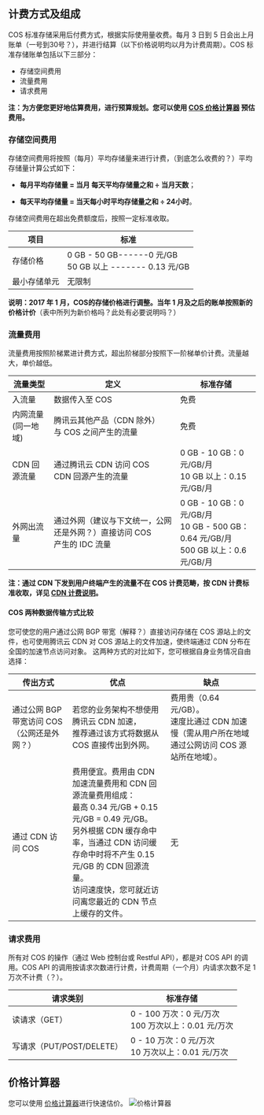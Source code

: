 ## 计费方式及组成

COS 标准存储采用后付费方式，根据实际使用量收费。每月 3 日到 5 日会出上月账单（一号到30号？），并进行结算（以下价格说明均以月为计费周期）。COS 标准存储账单包括以下三部分：
- 存储空间费用
- 流量费用
- 请求费用

**注：为方便您更好地估算费用，进行预算规划。您可以使用 [COS 价格计算器](https://buy.qcloud.com/calculator/cos) 预估费用。**

### 存储空间费用

存储空间费用将按照（每月）平均存储量来进行计费，（到底怎么收费的？）平均存储量计算公式如下：

- **每月平均存储量 = 当月 每天平均存储量之和 ÷ 当月天数**；

- **每天平均存储量 = 当天每小时平均存储量之和 ÷ 24小时**。

存储空间费用在超出免费额度后，按照一定标准收取。

| 项目  | 标准  |  
| ------------ | ------------ |
| 存储价格 | 0 GB - 50 GB------0 元/GB</br> 50 GB 以上 ------- 0.13 元/GB|  
| 最小存储单元 | 无限制 | 
**说明：2017 年 1 月，COS的存储价格进行调整。当年 1 月及之后的账单按照新的价格计价**（表中所列为新价格吗？此处有必要说明吗？）

### 流量费用

流量费用按照阶梯累进计费方式，超出阶梯部分按照下一阶梯单价计费。流量越大，单价越低。

| 流量类型  | 定义 | 标准存储 | 
| ------- | -------- | ---- | 
| 入流量     | 数据传入至 COS  | 免费  | 
| 内网流量</br>(同一地域)  | 腾讯云其他产品（CDN 除外）</br>与 COS 之间产生的流量     | 免费             | 
| CDN 回源流量 | 通过腾讯云 CDN 访问 COS </br> CDN 回源产生的流量 | 0 GB - 10 GB：0 元/GB/月 </br>  10 GB 以上：0.15 元/GB/月 | 
| 外网出流量   | 通过外网（建议与下文统一，公网还是外网？）直接访问 COS</br> 产生的 IDC 流量        | 0 GB - 10 GB：0 元/GB/月 </br>  10 GB - 500 GB：0.64 元/GB/月 </br>  500 GB 以上：0.6 元/GB/月 |
**注：通过 CDN 下发到用户终端产生的流量不在 COS 计费范畴，按 CDN 计费标准收取，详见  [CDN 计费说明](https://www.qcloud.com/document/product/228/2949)。**

#### COS 两种数据传输方式比较

您可使您的用户通过公网 BGP 带宽（解释？）直接访问存储在 COS 源站上的文件，也可使用腾讯云 CDN 对 COS 源站上的文件加速，使终端通过 CDN 分布在全国的加速节点访问对象。
这两种方式的对比如下，您可根据自身业务情况自由选择：

| 传出方式   | 优点  | 缺点  |
| --------- | --------- | ---- |
| 通过公网 BGP 带宽访问 COS（公网还是外网？） | 若您的业务架构不想使用腾讯云 CDN 加速，</br>推荐通过该方式将数据从 COS 直接传出到外网。 | 费用贵（0.64 元/GB）。</br>速度比通过 CDN 加速慢（需从用户所在地域通过公网访问 COS 源站所在地域）。 |
| 通过 CDN 访问 COS  | 费用便宜。费用由 CDN 加速流量费用和 CDN 回源流量费用组成：</br>最高 0.34 元/GB + 0.15 元/GB = 0.49 元/GB。</br>另外根据 CDN 缓存命中率，当通过 CDN 访问缓存命中时将不产生 0.15 元/GB 的 CDN 回源流量。</br>访问速度快，您可就近访问离您最近的 CDN 节点上缓存的文件。  | 无    |

### 请求费用

所有对 COS 的操作（通过 Web 控制台或 Restful API），都是对 COS API 的调用。COS API 的调用按请求次数进行计费，计费周期（一个月）内请求次数不足 1 万次不计费（？）。

| 请求类别  | 标准存储        | 
| ----------- | ---------- | 
| 读请求（GET）  | 0 - 100 万次：0 元/万次 </br> 100 万次以上：0.01 元/万次   |  
|  写请求（PUT/POST/DELETE）    | 0 - 10 万次：0 元/万次 </br> 10 万次以上：0.01 元/万次 | 

## 价格计算器
您可以使用 [价格计算器](https://buy.qcloud.com/calculator/cos)进行快速估价。
![价格计算器](//mc.qcloudimg.com/static/img/c9e7310ce1912d6cf62f81277ece67ee/image.png)



